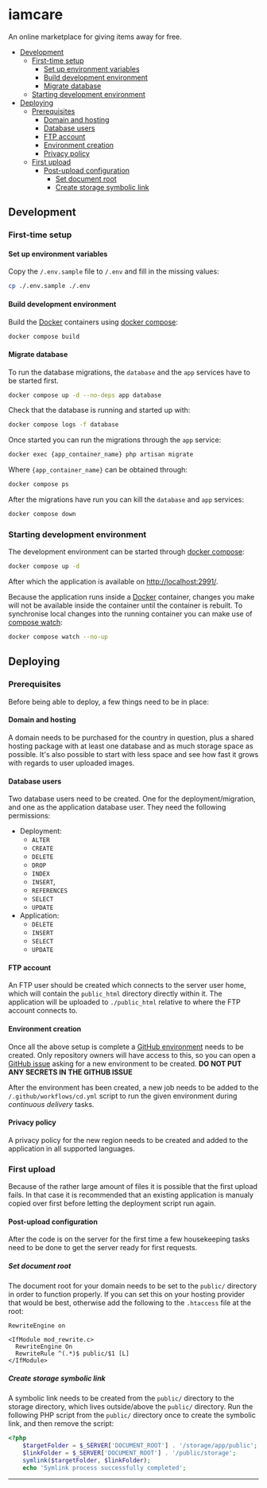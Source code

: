 # iamcare

An online marketplace for giving items away for free.

* [Development][]
  * [First-time setup][]
    * [Set up environment variables][]
    * [Build development environment][]
    * [Migrate database][]
  * [Starting development environment][]
* [Deploying][]
  * [Prerequisites][]
    * [Domain and hosting][]
    * [Database users][]
    * [FTP account][]
    * [Environment creation][]
    * [Privacy policy][]
  * [First upload][]
    * [Post-upload configuration][]
      * [Set document root][]
      * [Create storage symbolic link][]

## Development
[Development]: #development

### First-time setup
[First-time setup]: #first-time-setup

#### Set up environment variables
[Set up environment variables]: #set-up-environment-variables

Copy the `/.env.sample` file to `/.env` and fill in the missing values:

```sh
cp ./.env.sample ./.env
```

#### Build development environment
[Build development environment]: #build-development-environment

Build the [Docker][] containers using [docker compose][]:

```sh
docker compose build
```

#### Migrate database
[Migrate database]: #migrate-database

To run the database migrations,
the `database` and the `app` services have to be started first.

```sh
docker compose up -d --no-deps app database
```

Check that the database is running and started up with:

```sh
docker compose logs -f database
```

Once started you can run the migrations through the `app` service:

```sh
docker exec {app_container_name} php artisan migrate
```

Where `{app_container_name}` can be obtained through:

```sh
docker compose ps
```

After the migrations have run you can kill the `database` and `app` services:

```sh
docker compose down
```

### Starting development environment
[Starting development environment]: #starting-development-environment

The development environment can be started through [docker compose][]:

```sh
docker compose up -d
```

After which the application is available on [http://localhost:2991/][].

Because the application runs inside a [Docker][] container, changes you make
will not be available inside the container until the container is rebuilt. To
synchronise local changes into the running container you can make use of
[compose watch][]:

```sh
docker compose watch --no-up
```

## Deploying
[Deploying]: #deploying

### Prerequisites
[Prerequisites]: #prerequisites

Before being able to deploy, a few things need to be in place:

#### Domain and hosting
[Domain and hosting]: #domain-and-hosting

A domain needs to be purchased for the country in question, plus a shared
hosting package with at least one database and as much storage space as
possible. It's also possible to start with less space and see how fast it grows
with regards to user uploaded images.

#### Database users
[Database users]: #database-users

Two database users need to be created. One for the deployment/migration, and one
as the application database user. They need the following permissions:

* Deployment:
  * `ALTER`
  * `CREATE`
  * `DELETE`
  * `DROP`
  * `INDEX`
  * `INSERT`,
  * `REFERENCES`
  * `SELECT`
  * `UPDATE`
* Application:
  * `DELETE`
  * `INSERT`
  * `SELECT`
  * `UPDATE`

#### FTP account
[FTP account]: #ftp-account

An FTP user should be created which connects to the server user home, which will
contain the `public_html` directory directly within it. The application will be
uploaded to `./public_html` relative to where the FTP account connects to.

#### Environment creation
[Environment creation]: #environment-creation

Once all the above setup is complete a [GitHub environment][] needs to be
created. Only repository owners will have access to this, so you can open a
[GitHub issue][] asking for a new environment to be created.
**DO NOT PUT ANY SECRETS IN THE GITHUB ISSUE**

After the environment has been created, a new job needs to be added to the
`/.github/workflows/cd.yml` script to run the given environment during
_continuous delivery_ tasks.

#### Privacy policy
[Privacy policy]: #privacy-policy

A privacy policy for the new region needs to be created and added to the
application in all supported languages.

### First upload
[First upload]: #first-upload

Because of the rather large amount of files it is possible that the first upload
fails. In that case it is recommended that an existing application is manualy
copied over first before letting the deployment script run again.

#### Post-upload configuration
[Post-upload configuration]: post-upload-configuration

After the code is on the server for the first time a few housekeeping tasks need
to be done to get the server ready for first requests.

##### Set document root
[Set document root]: #set-document-root

The document root for your domain needs to be set to the `public/` directory in
order to function properly. If you can set this on your hosting provider that
would be best, otherwise add the following to the `.htaccess` file at the root:

```apacheconf
RewriteEngine on

<IfModule mod_rewrite.c>
  RewriteEngine On
  RewriteRule ^(.*)$ public/$1 [L]
</IfModule>
```

##### Create storage symbolic link
[Create storage symbolic link]: #create-storage-symbolic-link

A symbolic link needs to be created from the `public/` directory to the storage
directory, which lives outside/above the `public/` directory. Run the following
PHP script from the `public/` directory once to create the symbolic link, and
then remove the script:

```php
<?php
    $targetFolder = $_SERVER['DOCUMENT_ROOT'] . '/storage/app/public';
    $linkFolder = $_SERVER['DOCUMENT_ROOT'] . '/public/storage';
    symlink($targetFolder, $linkFolder);
    echo 'Symlink process successfully completed';
```

---

[compose watch]: https://docs.docker.com/compose/how-tos/file-watch/
[Docker]: https://www.docker.com/
[docker compose]: https://docs.docker.com/compose/
[GitHub environment]: https://github.com/hvolschenk/iamcare/settings/environments
[GitHub issue]: https://github.com/hvolschenk/iamcare/issues
[http://localhost:2991/]: http://localhost:2991/
